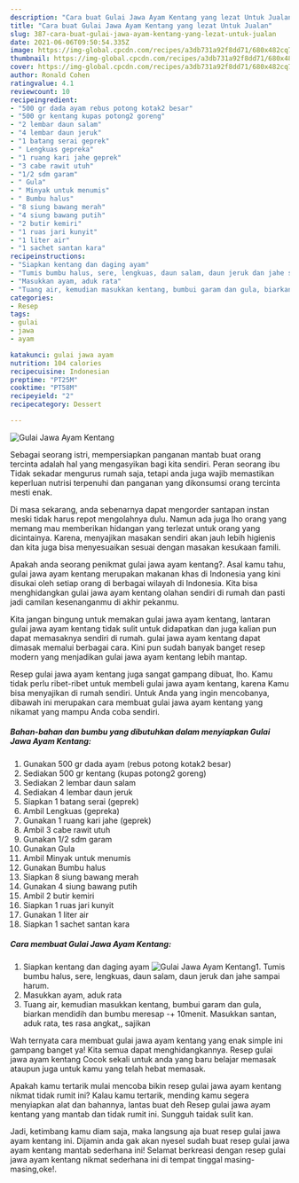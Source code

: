 ```yaml
---
description: "Cara buat Gulai Jawa Ayam Kentang yang lezat Untuk Jualan"
title: "Cara buat Gulai Jawa Ayam Kentang yang lezat Untuk Jualan"
slug: 387-cara-buat-gulai-jawa-ayam-kentang-yang-lezat-untuk-jualan
date: 2021-06-06T09:50:54.335Z
image: https://img-global.cpcdn.com/recipes/a3db731a92f8dd71/680x482cq70/gulai-jawa-ayam-kentang-foto-resep-utama.jpg
thumbnail: https://img-global.cpcdn.com/recipes/a3db731a92f8dd71/680x482cq70/gulai-jawa-ayam-kentang-foto-resep-utama.jpg
cover: https://img-global.cpcdn.com/recipes/a3db731a92f8dd71/680x482cq70/gulai-jawa-ayam-kentang-foto-resep-utama.jpg
author: Ronald Cohen
ratingvalue: 4.1
reviewcount: 10
recipeingredient:
- "500 gr dada ayam rebus potong kotak2 besar"
- "500 gr kentang kupas potong2 goreng"
- "2 lembar daun salam"
- "4 lembar daun jeruk"
- "1 batang serai geprek"
- " Lengkuas gepreka"
- "1 ruang kari jahe geprek"
- "3 cabe rawit utuh"
- "1/2 sdm garam"
- " Gula"
- " Minyak untuk menumis"
- " Bumbu halus"
- "8 siung bawang merah"
- "4 siung bawang putih"
- "2 butir kemiri"
- "1 ruas jari kunyit"
- "1 liter air"
- "1 sachet santan kara"
recipeinstructions:
- "Siapkan kentang dan daging ayam"
- "Tumis bumbu halus, sere, lengkuas, daun salam, daun jeruk dan jahe sampai harum."
- "Masukkan ayam, aduk rata"
- "Tuang air, kemudian masukkan kentang, bumbui garam dan gula, biarkan mendidih dan bumbu meresap -+ 10menit. Masukkan santan, aduk rata, tes rasa angkat,, sajikan"
categories:
- Resep
tags:
- gulai
- jawa
- ayam

katakunci: gulai jawa ayam 
nutrition: 104 calories
recipecuisine: Indonesian
preptime: "PT25M"
cooktime: "PT58M"
recipeyield: "2"
recipecategory: Dessert

---
```



![Gulai Jawa Ayam Kentang](https://img-global.cpcdn.com/recipes/a3db731a92f8dd71/680x482cq70/gulai-jawa-ayam-kentang-foto-resep-utama.jpg)

Sebagai seorang istri, mempersiapkan panganan mantab buat orang tercinta adalah hal yang mengasyikan bagi kita sendiri. Peran seorang ibu Tidak sekadar mengurus rumah saja, tetapi anda juga wajib memastikan keperluan nutrisi terpenuhi dan panganan yang dikonsumsi orang tercinta mesti enak.

Di masa  sekarang, anda sebenarnya dapat mengorder santapan instan meski tidak harus repot mengolahnya dulu. Namun ada juga lho orang yang memang mau memberikan hidangan yang terlezat untuk orang yang dicintainya. Karena, menyajikan masakan sendiri akan jauh lebih higienis dan kita juga bisa menyesuaikan sesuai dengan masakan kesukaan famili. 



Apakah anda seorang penikmat gulai jawa ayam kentang?. Asal kamu tahu, gulai jawa ayam kentang merupakan makanan khas di Indonesia yang kini disukai oleh setiap orang di berbagai wilayah di Indonesia. Kita bisa menghidangkan gulai jawa ayam kentang olahan sendiri di rumah dan pasti jadi camilan kesenanganmu di akhir pekanmu.

Kita jangan bingung untuk memakan gulai jawa ayam kentang, lantaran gulai jawa ayam kentang tidak sulit untuk didapatkan dan juga kalian pun dapat memasaknya sendiri di rumah. gulai jawa ayam kentang dapat dimasak memalui berbagai cara. Kini pun sudah banyak banget resep modern yang menjadikan gulai jawa ayam kentang lebih mantap.

Resep gulai jawa ayam kentang juga sangat gampang dibuat, lho. Kamu tidak perlu ribet-ribet untuk membeli gulai jawa ayam kentang, karena Kamu bisa menyajikan di rumah sendiri. Untuk Anda yang ingin mencobanya, dibawah ini merupakan cara membuat gulai jawa ayam kentang yang nikamat yang mampu Anda coba sendiri.

<!--inarticleads1-->

##### Bahan-bahan dan bumbu yang dibutuhkan dalam menyiapkan Gulai Jawa Ayam Kentang:

1. Gunakan 500 gr dada ayam (rebus potong kotak2 besar)
1. Sediakan 500 gr kentang (kupas potong2 goreng)
1. Sediakan 2 lembar daun salam
1. Sediakan 4 lembar daun jeruk
1. Siapkan 1 batang serai (geprek)
1. Ambil  Lengkuas (gepreka)
1. Gunakan 1 ruang kari jahe (geprek)
1. Ambil 3 cabe rawit utuh
1. Gunakan 1/2 sdm garam
1. Gunakan  Gula
1. Ambil  Minyak untuk menumis
1. Gunakan  Bumbu halus
1. Siapkan 8 siung bawang merah
1. Gunakan 4 siung bawang putih
1. Ambil 2 butir kemiri
1. Siapkan 1 ruas jari kunyit
1. Gunakan 1 liter air
1. Siapkan 1 sachet santan kara




<!--inarticleads2-->

##### Cara membuat Gulai Jawa Ayam Kentang:

1. Siapkan kentang dan daging ayam
<img src="https://img-global.cpcdn.com/steps/7955dea1cf4a5c72/160x128cq70/gulai-jawa-ayam-kentang-langkah-memasak-1-foto.jpg" alt="Gulai Jawa Ayam Kentang">1. Tumis bumbu halus, sere, lengkuas, daun salam, daun jeruk dan jahe sampai harum.
1. Masukkan ayam, aduk rata
1. Tuang air, kemudian masukkan kentang, bumbui garam dan gula, biarkan mendidih dan bumbu meresap -+ 10menit. Masukkan santan, aduk rata, tes rasa angkat,, sajikan




Wah ternyata cara membuat gulai jawa ayam kentang yang enak simple ini gampang banget ya! Kita semua dapat menghidangkannya. Resep gulai jawa ayam kentang Cocok sekali untuk anda yang baru belajar memasak ataupun juga untuk kamu yang telah hebat memasak.

Apakah kamu tertarik mulai mencoba bikin resep gulai jawa ayam kentang nikmat tidak rumit ini? Kalau kamu tertarik, mending kamu segera menyiapkan alat dan bahannya, lantas buat deh Resep gulai jawa ayam kentang yang mantab dan tidak rumit ini. Sungguh taidak sulit kan. 

Jadi, ketimbang kamu diam saja, maka langsung aja buat resep gulai jawa ayam kentang ini. Dijamin anda gak akan nyesel sudah buat resep gulai jawa ayam kentang mantab sederhana ini! Selamat berkreasi dengan resep gulai jawa ayam kentang nikmat sederhana ini di tempat tinggal masing-masing,oke!.

